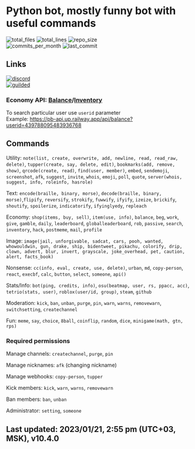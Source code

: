 # Python bot, mostly funny bot with useful commands

![total_files](https://img.shields.io/github/directory-file-count/1randomguyspecial/pythonbot?label=total%20files) ![total_lines](https://img.shields.io/tokei/lines/github/1randomguyspecial/pythonbot) ![repo_size](https://img.shields.io/github/repo-size/1randomguyspecial/pythonbot) \
![commits_per_month](https://img.shields.io/github/commit-activity/m/1randomguyspecial/pythonbot)  ![last_commit](https://img.shields.io/github/last-commit/1randomguyspecial/pythonbot/main)

## Links

[![discord](https://img.shields.io/discord/910131051320475648?color=5865F2&label=Support%20server&logo=discord&logoColor=white)](https://discord.gg/jRK82RNx73) \
[![guilded](https://img.shields.io/badge/Guilded%20Support%20server-keNWeOPp-yellow)](https://www.guilded.gg/i/keNWeOPp?cid=bec0dc7b-4b97-41c7-aaa4-513d3e53f5e7&intent=chat)

### Economy API: [Balance](https://pb-api.up.railway.app/balance)/[Inventory](https://pb-api.up.railway.app/api/inventory)

To search particular user use `userid` parameter \
Example: <https://pb-api.up.railway.app/api/balance?userid=439788095483936768>

## Commands

Utility: `note(list, create, overwrite, add, newline, read, read_raw, delete)`, `tupper(create, say, delete, edit)`, `bookmarks(add, remove, show)`, `qrcode(create, read)`, `find(user, member)`, `embed`, `sendemoji`, `screenshot`, `afk`, `suggest`, `invite`, `whois`, `emoji`, `poll`, `quote`, `server(whois, suggest, info, roleinfo, hasrole)`

Text: `encode(braille, binary, morse)`, `decode(braille, binary, morse)`,`flipify`, `reversify`, `strokify`, `fuwwify`, `ifyify`, `izeize`, `brickify`, `shoutify`, `spoilerize`, `indicatorify`, `ifyinglyedy`, `repleach`

Economy: `shop(items, buy, sell)`, `item(use, info)`, `balance`, `beg`, `work`, `give`, `gamble`, `daily`, `leaderboard`, `globalleaderboard`, `rob`, `passive`, `search`, `inventory`, `hack`, `postmeme`, `mail`, `profile`

Image: `image(jail, unforgivable, sadcat, cars, pooh, wanted, whowouldwin, gun, drake, ship, bidentweet, pikachu, colorify, drip, clown, advert, blur, invert, grayscale, joke_overhead, pet, caution, alert, facts_book)`

Nonsense: `cc(info, eval, create, use, delete)`, `urban`, `md`, `copy-person`, `react`, `execbf`, `calc`, `button`, `select`, `someone`, `api()`

Stats/Info: `bot(ping, credits, info)`, `osu(beatmap, user, rs, ppacc, acc)`, `tetrio(stats, user)`, `roblox(user/id, group)`, `steam`, `github`

Moderation: `kick`, `ban`, `unban`, `purge`, `pin`, `warn`, `warns`, `removewarn`, `switchsetting`, `createchannel`

Fun: `meme`, `say`, `choice`, `8ball`, `coinflip`, `random`, `dice`, `minigame(math, gtn, rps)`

### Required permissions

Manage channels: `createchannel`, `purge`, `pin`

Manage nicknames: `afk` (changing nickname)

Manage webhooks: `copy-person`, `tupper`

Kick members: `kick`, `warn`, `warns`, `removewarn`

Ban members: `ban`, `unban`

Administrator: `setting`, `someone`

## Last updated: 2023/01/21, 2:55 pm (UTC+03, MSK), v10.4.0
